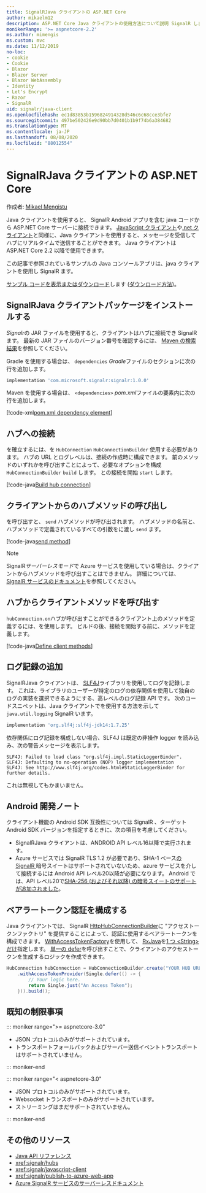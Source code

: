 ```yaml
---
title: SignalRJava クライアントの ASP.NET Core
author: mikaelm12
description: ASP.NET Core Java クライアントの使用方法について説明 SignalR します。
monikerRange: '>= aspnetcore-2.2'
ms.author: mimengis
ms.custom: mvc
ms.date: 11/12/2019
no-loc:
- cookie
- Cookie
- Blazor
- Blazor Server
- Blazor WebAssembly
- Identity
- Let's Encrypt
- Razor
- SignalR
uid: signalr/java-client
ms.openlocfilehash: ec1d83853b1596824914328d546c6c68cce3bfe7
ms.sourcegitcommit: 497be502426e9d90bb7d0401b1b9f74b6a384682
ms.translationtype: MT
ms.contentlocale: ja-JP
ms.lasthandoff: 08/08/2020
ms.locfileid: "88012554"
---
```

# <a name="aspnet-core-no-locsignalr-java-client"></a>SignalRJava クライアントの ASP.NET Core

作成者: [Mikael Mengistu](https://twitter.com/MikaelM_12)

Java クライアントを使用すると、 SignalR Android アプリを含む java コードから ASP.NET Core サーバーに接続できます。 [JavaScript クライアント](xref:signalr/javascript-client)や[.net クライアント](xref:signalr/dotnet-client)と同様に、Java クライアントを使用すると、メッセージを受信してハブにリアルタイムで送信することができます。 Java クライアントは ASP.NET Core 2.2 以降で使用できます。

この記事で参照されているサンプルの Java コンソールアプリは、java クライアントを使用し SignalR ます。

[サンプル コードを表示またはダウンロード](https://github.com/dotnet/AspNetCore.Docs/tree/master/aspnetcore/signalr/java-client/sample)します ([ダウンロード方法](xref:index#how-to-download-a-sample))。

## <a name="install-the-no-locsignalr-java-client-package"></a>SignalRJava クライアントパッケージをインストールする

*Signalr*の JAR ファイルを使用すると、クライアントはハブに接続でき SignalR ます。 最新の JAR ファイルのバージョン番号を確認するには、 [Maven の検索結果](https://search.maven.org/search?q=g:com.microsoft.signalr%20AND%20a:signalr)を参照してください。

Gradle を使用する場合は、 `dependencies` *Gradle*ファイルのセクションに次の行を追加します。

```gradle
implementation 'com.microsoft.signalr:signalr:1.0.0'
```

Maven を使用する場合は、 `<dependencies>` *pom.xml*ファイルの要素内に次の行を追加します。

[!code-xml[pom.xml dependency element](java-client/sample/pom.xml?name=snippet_dependencyElement)]

## <a name="connect-to-a-hub"></a>ハブへの接続

を確立するには、を `HubConnection` `HubConnectionBuilder` 使用する必要があります。 ハブの URL とログレベルは、接続の作成時に構成できます。 前のメソッドのいずれかを呼び出すことによって、必要なオプションを構成 `HubConnectionBuilder` `build` します。 との接続を開始 `start` します。

[!code-java[Build hub connection](java-client/sample/src/main/java/Chat.java?range=16-17)]

## <a name="call-hub-methods-from-client"></a>クライアントからのハブメソッドの呼び出し

を呼び出すと、 `send` ハブメソッドが呼び出されます。 ハブメソッドの名前と、ハブメソッドで定義されているすべての引数をに渡し `send` ます。

[!code-java[send method](java-client/sample/src/main/java/Chat.java?range=28)]

> [!NOTE]
> SignalR*サーバーレスモード*で Azure サービスを使用している場合は、クライアントからハブメソッドを呼び出すことはできません。 詳細については、 [ SignalR サービスのドキュメント](/azure/azure-signalr/signalr-concept-serverless-development-config)を参照してください。

## <a name="call-client-methods-from-hub"></a>ハブからクライアントメソッドを呼び出す

`hubConnection.on`ハブが呼び出すことができるクライアント上のメソッドを定義するには、を使用します。 ビルドの後、接続を開始する前に、メソッドを定義します。

[!code-java[Define client methods](java-client/sample/src/main/java/Chat.java?range=19-21)]

## <a name="add-logging"></a>ログ記録の追加

SignalRJava クライアントは、 [SLF4J](https://www.slf4j.org/)ライブラリを使用してログを記録します。 これは、ライブラリのユーザーが特定のログの依存関係を使用して独自のログの実装を選択できるようにする、高レベルのログ記録 API です。 次のコードスニペットは、Java クライアントでを使用する方法を示して `java.util.logging` SignalR います。

```gradle
implementation 'org.slf4j:slf4j-jdk14:1.7.25'
```

依存関係にログ記録を構成しない場合、SLF4J は既定の非操作 logger を読み込み、次の警告メッセージを表示します。

```
SLF4J: Failed to load class "org.slf4j.impl.StaticLoggerBinder".
SLF4J: Defaulting to no-operation (NOP) logger implementation
SLF4J: See http://www.slf4j.org/codes.html#StaticLoggerBinder for further details.
```

これは無視してもかまいません。

## <a name="android-development-notes"></a>Android 開発ノート

クライアント機能の Android SDK 互換性については SignalR 、ターゲット Android SDK バージョンを指定するときに、次の項目を考慮してください。

* SignalRJava クライアントは、ANDROID API レベル16以降で実行されます。
* Azure サービスでは SignalR TLS 1.2 が必要であり、SHA-1 ベース[の SignalR ](/azure/azure-signalr/signalr-overview)暗号スイートはサポートされていないため、azure サービスを介して接続するには Android API レベル20以降が必要になります。 Android では、API レベル20で[SHA-256 (およびそれ以降) の暗号スイートのサポートが追加されました](https://developer.android.com/reference/javax/net/ssl/SSLSocket)。

## <a name="configure-bearer-token-authentication"></a>ベアラートークン認証を構成する

Java クライアントでは、 SignalR [HttpHubConnectionBuilder](/java/api/com.microsoft.signalr._http_hub_connection_builder?view=aspnet-signalr-java)に "アクセストークンファクトリ" を提供することによって、認証に使用するベアラートークンを構成できます。 [WithAccessTokenFactory](/java/api/com.microsoft.signalr._http_hub_connection_builder.withaccesstokenprovider?view=aspnet-signalr-java#com_microsoft_signalr__http_hub_connection_builder_withAccessTokenProvider_Single_String__)を使用して、 [RxJava](https://github.com/ReactiveX/RxJava)を[1 つ \<String> だけ](https://reactivex.io/documentation/single.html)指定します。 [単一の defer](https://reactivex.io/RxJava/javadoc/io/reactivex/Single.html#defer-java.util.concurrent.Callable-)を呼び出すことで、クライアントのアクセストークンを生成するロジックを作成できます。

```java
HubConnection hubConnection = HubConnectionBuilder.create("YOUR HUB URL HERE")
    .withAccessTokenProvider(Single.defer(() -> {
        // Your logic here.
        return Single.just("An Access Token");
    })).build();
```

## <a name="known-limitations"></a>既知の制限事項

::: moniker range=">= aspnetcore-3.0"

* JSON プロトコルのみがサポートされています。
* トランスポートフォールバックおよびサーバー送信イベントトランスポートはサポートされていません。

::: moniker-end

::: moniker range="< aspnetcore-3.0"

* JSON プロトコルのみがサポートされています。
* Websocket トランスポートのみがサポートされています。
* ストリーミングはまだサポートされていません。

::: moniker-end

## <a name="additional-resources"></a>その他のリソース

* [Java API リファレンス](/java/api/com.microsoft.signalr?view=aspnet-signalr-java)
* <xref:signalr/hubs>
* <xref:signalr/javascript-client>
* <xref:signalr/publish-to-azure-web-app>
* [Azure SignalR サービスのサーバーレスドキュメント](/azure/azure-signalr/signalr-concept-serverless-development-config)
